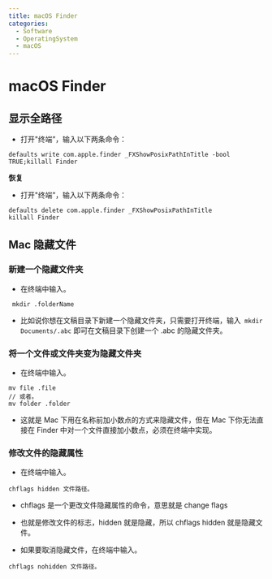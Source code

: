 ```yaml
---
title: macOS Finder
categories:
  - Software
  - OperatingSystem
  - macOS
---
```

# macOS Finder

## 显示全路径

- 打开"终端”，输入以下两条命令：

```shell
defaults write com.apple.finder _FXShowPosixPathInTitle -bool TRUE;killall Finder
```

**恢复**

- 打开"终端”，输入以下两条命令：

```shell
defaults delete com.apple.finder _FXShowPosixPathInTitle
killall Finder
```

## Mac 隐藏文件

### 新建一个隐藏文件夹

- 在终端中输入。

```shell
 mkdir .folderName
```

- 比如说你想在文稿目录下新建一个隐藏文件夹，只需要打开终端，输入` mkdir Documents/.abc` 即可在文稿目录下创建一个 .abc 的隐藏文件夹。

### 将一个文件或文件夹变为隐藏文件夹

- 在终端中输入。

```shell
mv file .file
// 或者。
mv folder .folder
```

- 这就是 Mac 下用在名称前加小数点的方式来隐藏文件，但在 Mac 下你无法直接在 Finder 中对一个文件直接加小数点，必须在终端中实现。

### 修改文件的隐藏属性

- 在终端中输入。

```shell
chflags hidden 文件路径。
```

- chflags 是一个更改文件隐藏属性的命令，意思就是 change flags
- 也就是修改文件的标志，hidden 就是隐藏，所以 chflags hidden 就是隐藏文件。

- 如果要取消隐藏文件，在终端中输入。

```shell
chflags nohidden 文件路径。
```



